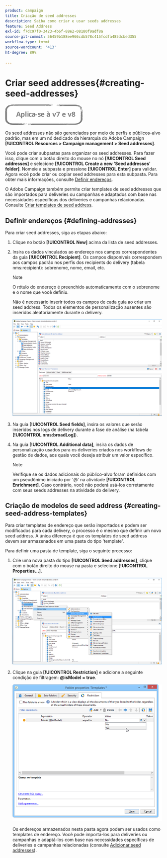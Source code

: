 ```yaml
---
product: campaign
title: Criação de seed addresses
description: Saiba como criar e usar seeds addresses
feature: Seed Address
exl-id: f7dc97f0-3423-4b6f-88e2-08180f9adf8a
source-git-commit: 56459b188ee966cdb578c415fcdfa485dcbed355
workflow-type: tm+mt
source-wordcount: '413'
ht-degree: 89%

---
```


# Criar seed addresses{#creating-seed-addresses}

![](../../assets/common.svg)

Os seed addresses não são gerenciados por meio de perfis e públicos-alvo padrão, mas em um nó dedicado da hierarquia do Adobe Campaign **[!UICONTROL Resources > Campaign management > Seed addresses]**.

Você pode criar subpastas para organizar os seed addresses. Para fazer isso, clique com o botão direito do mouse no nó **[!UICONTROL Seed addresses]** e selecione **[!UICONTROL Create a new 'Seed addresses' folder]**. Nomeie a subpasta e pressione **[!UICONTROL Enter]** para validar. Agora você pode criar ou copiar seed addresses para esta subpasta. Para obter mais informações, consulte [Definir endereços](#defining-addresses).

O Adobe Campaign também permite criar templates de seed addresses que são importados para deliveries ou campanhas e adaptados com base nas necessidades específicas dos deliveries e campanhas relacionadas. Consulte [Criar templates de seed address](#creating-seed-address-templates).

## Definir endereços {#defining-addresses}

Para criar seed addresses, siga as etapas abaixo:

1. Clique no botão **[!UICONTROL New]** acima da lista de seed addresses.
1. Insira os dados vinculados ao endereço nos campos correspondentes da guia **[!UICONTROL Recipient]**. Os campos disponíveis correspondem aos campos padrão nos perfis dos recipients do delivery (tabela nms:recipient): sobrenome, nome, email, etc.

   >[!NOTE]
   >
   >O rótulo do endereço é preenchido automaticamente com o sobrenome e o nome que você definiu.
   >
   >Não é necessário inserir todos os campos de cada guia ao criar um seed address. Todos os elementos de personalização ausentes são inseridos aleatoriamente durante o delivery.

   ![](assets/s_ncs_user_seedlist_new_address.png)

1. Na guia **[!UICONTROL Seed fields]**, insira os valores que serão inseridos nos logs de delivery durante a fase de análise (na tabela **[!UICONTROL nms:broadLog]**).

1. Na guia **[!UICONTROL Additional data]**, insira os dados de personalização usados para os deliveries criados nos workflows de gestão de dados, aos quais você deseja atribuir um valor específico.

   >[!NOTE]
   >
   >Verifique se os dados adicionais do público-alvo foram definidos com um pseudônimo iniciado por &#39;@&#39; na atividade **[!UICONTROL Enrichment]**. Caso contrário, você não poderá usá-los corretamente com seus seeds addresses na atividade do delivery.

## Criação de modelos de seed address {#creating-seed-address-templates}

Para criar templates de endereço que serão importados e podem ser modificados para cada delivery, o processo é o mesmo que definir um novo seed address. A única diferença é que os templates de seed address devem ser armazenados em uma pasta do tipo &#39;template&#39;.

Para definir uma pasta de template, siga o seguinte processo:

1. Crie uma nova pasta do tipo **[!UICONTROL Seed addresses]**, clique com o botão direito do mouse na pasta e selecione **[!UICONTROL Properties...]**.

   ![](assets/s_ncs_user_seedlist_template_folder.png)

1. Clique na guia **[!UICONTROL Restriction]** e adicione a seguinte condição de filtragem: **@isModel = true**.

   ![](assets/s_ncs_user_seedlist_folder_is_model.png)

   Os endereços armazenados nesta pasta agora podem ser usados como templates de endereço. Você pode importá-los para deliveries ou campanhas e adaptá-los com base nas necessidades específicas de deliveries e campanhas relacionadas (consulte [Adicionar seed addresses](adding-seed-addresses.md)).
